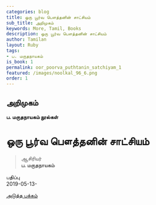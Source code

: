 ```yaml
---
categories: blog
title: ஒரு பூர்வ பௌத்தனின் சாட்சியம்
sub_title: அறிமுகம்
keywords: More, Tamil, Books
description: ஒரு பூர்வ பௌத்தனின் சாட்சியம்
author: Tamilan
layout: Ruby
tags:
- ப. மருதநாயகம்
is_book: 1
permalink: oor_poorva_puthtanin_satchiyam_1
featured: /images/noolkal_96_6.png
order: 1
---
```

## அறிமுகம்

**ப. மருதநாயகம் நூல்கள்**

# ஒரு பூர்வ பௌத்தனின் சாட்சியம்

> ஆசிரியர்  
>  **ப. மருதநாயகம்**

பதிப்பு  
2019-05-13-

[அடுத்த பக்கம்](oor_poorva_puthtanin_satchiyam_2)
